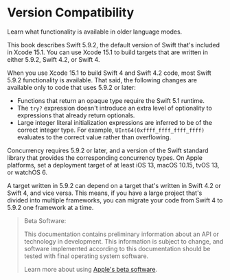 # Version Compatibility

Learn what functionality is available in older language modes.

This book describes Swift 5.9.2,
the default version of Swift that's included in Xcode 15.1.
You can use Xcode 15.1 to build targets
that are written in either 5.9.2, Swift 4.2, or Swift 4.

<!--
  - test: `swift-version`

  ```swifttest
  >> #if swift(>=5.9.3)
  >>     print("Too new")
  >> #elseif swift(>=5.9.2)
  >>     print("Just right")
  >> #else
  >>     print("Too old")
  >> #endif
  << Just right
  ```
-->

When you use Xcode 15.1 to build Swift 4 and Swift 4.2 code,
most Swift 5.9.2 functionality is available.
That said,
the following changes are available only to code that uses 5.9.2 or later:

- Functions that return an opaque type require the Swift 5.1 runtime.
- The `try?` expression doesn't introduce an extra level of optionality
  to expressions that already return optionals.
- Large integer literal initialization expressions are inferred
  to be of the correct integer type.
  For example, `UInt64(0xffff_ffff_ffff_ffff)` evaluates to the correct value
  rather than overflowing.

Concurrency requires 5.9.2 or later,
and a version of the Swift standard library
that provides the corresponding concurrency types.
On Apple platforms, set a deployment target
of at least iOS 13, macOS 10.15, tvOS 13, or watchOS 6.

A target written in 5.9.2 can depend on
a target that's written in Swift 4.2 or Swift 4,
and vice versa.
This means, if you have a large project
that's divided into multiple frameworks,
you can migrate your code from Swift 4 to 5.9.2
one framework at a time.

> Beta Software:
>
> This documentation contains preliminary information about an API or technology in development. This information is subject to change, and software implemented according to this documentation should be tested with final operating system software.
>
> Learn more about using [Apple's beta software](https://developer.apple.com/support/beta-software/).

<!--
This source file is part of the Swift.org open source project

Copyright (c) 2014 - 2022 Apple Inc. and the Swift project authors
Licensed under Apache License v2.0 with Runtime Library Exception

See https://swift.org/LICENSE.txt for license information
See https://swift.org/CONTRIBUTORS.txt for the list of Swift project authors
-->
